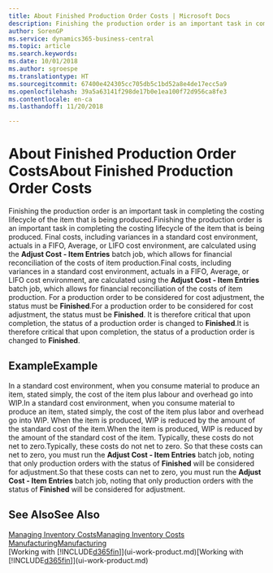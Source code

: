 ```yaml
---
title: About Finished Production Order Costs | Microsoft Docs
description: Finishing the production order is an important task in completing the costing lifecycle of the item that is being produced. Final costs, including variances in a standard cost environment, actuals in a FIFO, Average, or LIFO cost environment, are calculated using the Adjust Cost - Item Entries batch job.
author: SorenGP
ms.service: dynamics365-business-central
ms.topic: article
ms.search.keywords: 
ms.date: 10/01/2018
ms.author: sgroespe
ms.translationtype: HT
ms.sourcegitcommit: 67400e424305cc705db5c1bd52a8e4de17ecc5a9
ms.openlocfilehash: 39a5a63141f298de17b0e1ea100f72d956ca8fe3
ms.contentlocale: en-ca
ms.lasthandoff: 11/20/2018

---
```

# <a name="about-finished-production-order-costs"></a><span data-ttu-id="58108-104">About Finished Production Order Costs</span><span class="sxs-lookup"><span data-stu-id="58108-104">About Finished Production Order Costs</span></span>
<span data-ttu-id="58108-105">Finishing the production order is an important task in completing the costing lifecycle of the item that is being produced.</span><span class="sxs-lookup"><span data-stu-id="58108-105">Finishing the production order is an important task in completing the costing lifecycle of the item that is being produced.</span></span> <span data-ttu-id="58108-106">Final costs, including variances in a standard cost environment, actuals in a FIFO, Average, or LIFO cost environment, are calculated using the **Adjust Cost - Item Entries** batch job, which allows for financial reconciliation of the costs of item production.</span><span class="sxs-lookup"><span data-stu-id="58108-106">Final costs, including variances in a standard cost environment, actuals in a FIFO, Average, or LIFO cost environment, are calculated using the **Adjust Cost - Item Entries** batch job, which allows for financial reconciliation of the costs of item production.</span></span> <span data-ttu-id="58108-107">For a production order to be considered for cost adjustment, the status must be **Finished**.</span><span class="sxs-lookup"><span data-stu-id="58108-107">For a production order to be considered for cost adjustment, the status must be **Finished**.</span></span> <span data-ttu-id="58108-108">It is therefore critical that upon completion, the status of a production order is changed to **Finished**.</span><span class="sxs-lookup"><span data-stu-id="58108-108">It is therefore critical that upon completion, the status of a production order is changed to **Finished**.</span></span>  

## <a name="example"></a><span data-ttu-id="58108-109">Example</span><span class="sxs-lookup"><span data-stu-id="58108-109">Example</span></span>  
 <span data-ttu-id="58108-110">In a standard cost environment, when you consume material to produce an item, stated simply, the cost of the item plus labour and overhead go into WIP.</span><span class="sxs-lookup"><span data-stu-id="58108-110">In a standard cost environment, when you consume material to produce an item, stated simply, the cost of the item plus labor and overhead go into WIP.</span></span> <span data-ttu-id="58108-111">When the item is produced, WIP is reduced by the amount of the standard cost of the item.</span><span class="sxs-lookup"><span data-stu-id="58108-111">When the item is produced, WIP is reduced by the amount of the standard cost of the item.</span></span> <span data-ttu-id="58108-112">Typically, these costs do not net to zero.</span><span class="sxs-lookup"><span data-stu-id="58108-112">Typically, these costs do not net to zero.</span></span> <span data-ttu-id="58108-113">So that these costs can net to zero, you must run the **Adjust Cost - Item Entries** batch job, noting that only production orders with the status of **Finished** will be considered for adjustment.</span><span class="sxs-lookup"><span data-stu-id="58108-113">So that these costs can net to zero, you must run the **Adjust Cost - Item Entries** batch job, noting that only production orders with the status of **Finished** will be considered for adjustment.</span></span>  

## <a name="see-also"></a><span data-ttu-id="58108-114">See Also</span><span class="sxs-lookup"><span data-stu-id="58108-114">See Also</span></span>  
[<span data-ttu-id="58108-115">Managing Inventory Costs</span><span class="sxs-lookup"><span data-stu-id="58108-115">Managing Inventory Costs</span></span>](finance-manage-inventory-costs.md)  
[<span data-ttu-id="58108-116">Manufacturing</span><span class="sxs-lookup"><span data-stu-id="58108-116">Manufacturing</span></span>](production-manage-manufacturing.md)  
<span data-ttu-id="58108-117">[Working with [!INCLUDE[d365fin](includes/d365fin_md.md)]](ui-work-product.md)</span><span class="sxs-lookup"><span data-stu-id="58108-117">[Working with [!INCLUDE[d365fin](includes/d365fin_md.md)]](ui-work-product.md)</span></span>

